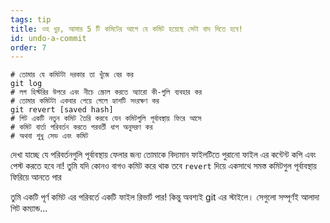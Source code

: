 ```yaml
---
tags: tip
title: ওহ ধুর, আমার 5 টি কমিটের আগে যে কমিট হয়েছে সেটা বাদ দিতে হবে!
id: undo-a-commit
order: 7
---
```


```git
# তোমার যে কমিটটা দরকার তা খুঁজে বের কর
git log
# লগ হিস্টরির উপরে এবং নীচে স্ক্রোল করতে অ্যারো কী-গুলি ব্যবহার কর
# তোমার কমিটটা একবার পেয়ে গেলে হ্যাশটি সংরক্ষণ কর
git revert [saved hash]
# গিট একটি নতুন কমিট তৈরি করবে যেন কমিটগুলি পূর্বাবস্থায় ফিরে আসে
# কমিট বার্তা পরিবর্তন করতে পরবর্তী ধাপ অনুসরণ কর 
# অথবা শুধু সেভ এবং কমিট
```

দেখা যাচ্ছে যে পরিবর্তনগুলি পূর্বাবস্থায় ফেলার জন্য তোমাকে বিদ্যমান ফাইলটিতে পুরানো ফাইল এর কন্টেন্ট কপি এবং পেস্ট করতে হবে না! তুমি যদি কোনও বাগও কমিট করে থাক তবে `revert` দিয়ে একসাথে সমস্ত কমিটগুল পূর্বাবস্থায় ফিরিয়ে আনতে পার

তুমি একটি পূর্ণ কমিট এর পরিবর্তে একটি ফাইল রিভার্ট পার! কিন্তু অবশ্যই git এর স্টাইলে। সেগুলো সম্পূর্ণই আলাদা গিট কম্যান্ড...
